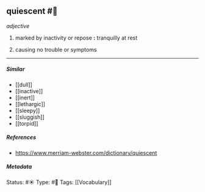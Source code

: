 
## quiescent  #🧠

_adjective_

1. marked by inactivity or repose **:** tranquilly at rest

2. causing no trouble or symptoms

___

##### Similar

-   [[dull]]
-   [[inactive]]
-   [[inert]]
-   [[lethargic]]
-   [[sleepy]]
-   [[sluggish]]
-   [[torpid]]

##### References 

- https://www.merriam-webster.com/dictionary/quiescent

##### Metadata
Status: #☀️ 
Type: #🔵 
Tags: [[Vocabulary]]